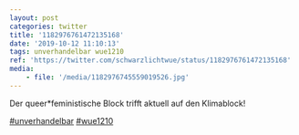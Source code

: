 ```yaml
---
layout: post
categories: twitter
title: '1182976761472135168'
date: '2019-10-12 11:10:13'
tags: unverhandelbar wue1210
ref: 'https://twitter.com/schwarzlichtwue/status/1182976761472135168'
media:
    - file: '/media/1182976745559019526.jpg'
---
```

Der queer\*feministische Block trifft aktuell auf den Klimablock!

[#unverhandelbar](/t/unverhandelbar) [#wue1210](/t/wue1210)  